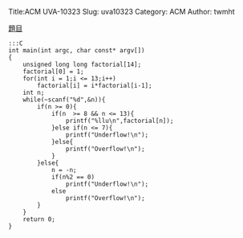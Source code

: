 Title:ACM UVA-10323
Slug: uva10323
Category: ACM
Author: twmht

[題目](http://luckycat.kshs.kh.edu.tw/homework/q10323.htm)

    :::C
    int main(int argc, char const* argv[])
    {
        unsigned long long factorial[14];
        factorial[0] = 1;
        for(int i = 1;i <= 13;i++)
            factorial[i] = i*factorial[i-1];
        int n;
        while(~scanf("%d",&n)){
            if(n >= 0){
                if(n  >= 8 && n <= 13){
                    printf("%llu\n",factorial[n]);
                }else if(n <= 7){
                    printf("Underflow!\n");
                }else{
                    printf("Overflow!\n");
                }
            }else{
                n = -n;
                if(n%2 == 0)
                    printf("Underflow!\n");
                else
                    printf("Overflow!\n");
            }
        }
        return 0;
    }

